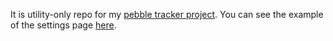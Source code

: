 It is utility-only repo for my [pebble tracker project](https://github.com/joker512/pebble_tracker). You can see the example of the settings page [here](https://joker512.github.io/tracker.html?tree=%5B%7B%22text%22%3A%7B%22name%22%3A%22main%22%2C%22value%22%3A%22main%22%7D%2C%22children%22%3A%5B%7B%22text%22%3A%7B%22name%22%3A%22work%22%2C%22value%22%3A%22work%22%7D%2C%22children%22%3A%5B%7B%22text%22%3A%7B%22name%22%3A%22hard%22%2C%22priority%22%3A1%2C%22value%22%3A%22hard%22%7D%7D%2C%7B%22text%22%3A%7B%22name%22%3A%22simple%22%2C%22priority%22%3A1%2C%22value%22%3A%22simple%22%7D%7D%5D%7D%2C%7B%22text%22%3A%7B%22name%22%3A%22education%22%2C%22priority%22%3A2%2C%22value%22%3A%22education%22%7D%7D%5D%7D%2C%7B%22text%22%3A%7B%22name%22%3A%22secondary%22%2C%22value%22%3A%22secondary%22%7D%2C%22children%22%3A%5B%7B%22text%22%3A%7B%22name%22%3A%22additional%22%2C%22value%22%3A%22additional%22%7D%2C%22children%22%3A%5B%7B%22text%22%3A%7B%22name%22%3A%22overview%22%2C%22priority%22%3A3%2C%22value%22%3A%22overview%22%7D%7D%2C%7B%22text%22%3A%7B%22name%22%3A%22optimization%22%2C%22priority%22%3A3%2C%22value%22%3A%22optimization%22%7D%7D%5D%7D%2C%7B%22text%22%3A%7B%22name%22%3A%22distractions%22%2C%22priority%22%3A4%2C%22value%22%3A%22distractions%22%7D%7D%5D%7D%5D).

